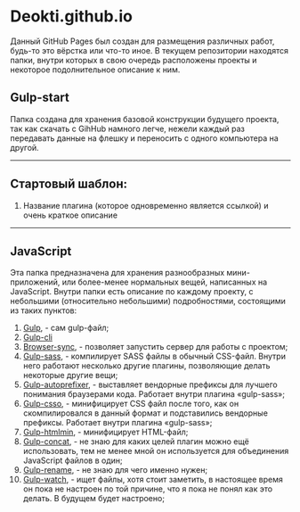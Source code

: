 # Deokti.github.io
Данный GitHub Pages был создан для размещения различных работ, будь-то это вёрстка или что-то иное. В текущем репозитории находятся папки, внутри которых в свою очередь расположены проекты и некоторое подолнительное описание к ним. 


<h2>Gulp-start</h2>

Папка создана для хранения базовой конструкции будущего проекта, так как скачать с GihHub намного легче, нежели каждый раз передавать данные на флешку и переносить с одного компьютера на другой. 


<hr>

<h2>Стартовый шаблон:</h2>

<ol>
  <li>Название плагина (которое одновременно является ссылкой) и очень краткое описание</li>
</ol>  

<hr>

<h2>JavaScript</h2>

Эта папка предназначена для хранения разнообразных мини-приложений, или более-менее нормальных вещей, написанных на JavaScript. Внутри папки есть описание по каждому проекту, с небольшими (относительно небольшими) подробностями, состоящими из таких пунктов: 

<ol>
  <li><a href="https://gulpjs.com">Gulp</a>, - сам gulp-файл;</li>
  <li><a href="https://www.npmjs.com/package/gulp-cli">Gulp-cli</a></li>
  <li><a href="">Browser-sync</a>, - позволяет запустить сервер для работы с проектом;</li>
  <li><a href="https://www.npmjs.com/package/gulp-sass">Gulp-sass</a>, - компилирует SASS файлы в обычный CSS-файл. Внутри него работают несколько другие плагины, позволяющие делать некоторые другие вещи;</li>
  <li><a href="https://www.npmjs.com/package/gulp-autoprefixer">Gulp-autoprefixer</a>, -  выставляет вендорные префиксы для лучшего понимания браузерами кода. Работает внутри  плагина «gulp-sass»;</li>
  <li><a href="https://www.npmjs.com/package/gulp-csso">Gulp-csso</a>, - минифицирует CSS файл после того, как он скомпилировался в данный формат и подставились вендорные префиксы. Работает внутри плагина «gulp-sass»;</li>
  <li><a href="https://www.npmjs.com/package/gulp-htmlmin">Gulp-htmlmin</a>, - минифицирует HTML-файл;</li>
  <li><a href="https://www.npmjs.com/package/gulp-concat">Gulp-concat</a>, - не знаю для каких целей плагин можно ещё использовать, тем не менее мной он используется для объединения JavaScript файлов в один;</li>
  <li><a href="https://www.npmjs.com/package/gulp-rename">Gulp-rename</a>, - не знаю для чего именно нужен;</li>
  <li><a href="https://www.npmjs.com/package/gulp-watch">Gulp-watch</a>, - ищет файлы, хотя стоит заметить, в настоящее время он пока не настроен по той причине, что я пока не понял как это делать. В будущем будет настроено;</li>
</ol>  






